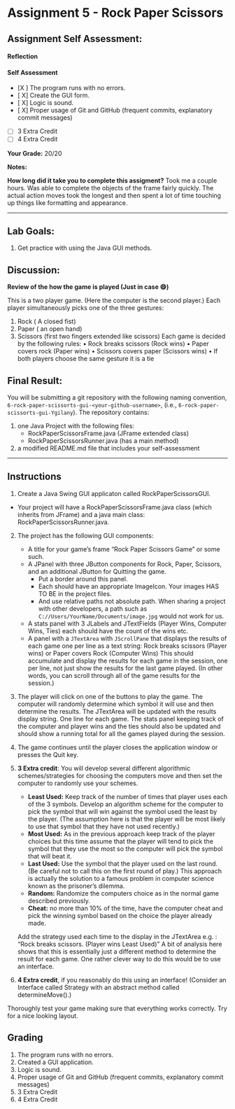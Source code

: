 # Assignment 5 - Rock Paper Scissors
## Assignment Self Assessment:
#### Reflection
[//]: <> (share your thoughts on the assignment, things you learnt and would like to remember when you look back at this assignment)


#### Self Assessment
- [X ] The program runs with no errors.
- [ X] Create the GUI form.
- [ X] Logic is sound.
- [ X] Proper usage of Git and GitHub (frequent commits, explanatory commit messages)
- [ ] 3 Extra Credit
- [ ] 4 Extra Credit

**Your Grade:**  20/20

**Notes:**

**How long did it take you to complete this assigment?**
Took me a couple hours. Was able to complete the objects of the frame fairly quickly.  The actual action moves took the longest and then spent a lot of time touching up things like formatting and appearance. 

______________________________________________________________________

## Lab Goals:
1. Get practice with using the Java GUI methods.

## Discussion:
**Review of the how the game is played (Just in case 😄)**

This is a two player game. (Here the computer is the second player.)
Each player simultaneously picks one of the three gestures:
  1. Rock ( A closed fist)
  2. Paper ( an open hand)
  3. Scissors (first two fingers extended like scissors)
Each game is decided by the following rules:
  • Rock breaks scissors (Rock wins)
  • Paper covers rock (Paper wins)
  • Scissors covers paper (Scissors wins)
  • If both players choose the same gesture it is a tie

## Final Result:
You will be submitting a git repository with the following naming
convention, `6-rock-paper-scissorts-gui-<your-github-username>`, (i.e., `6-rock-paper-scissorts-gui-Ygilany`). The repository contains:
1. one Java Project with the following files:
    - RockPaperScissorsFrame.java (JFrame extended class)
    - RockPaperScissorsRunner.java (has a main method)
2. a modified README.md file that includes your self-assessment

----

## Instructions
1. Create a Java Swing GUI applicaton called RockPaperScissorsGUI.
  - Your project will have a RockPaperScissorsFrame.java class (which inherits from
JFrame) and a java main class: RockPaperScissorsRunner.java.

2. The project has the following GUI components:
    * A title for your game’s frame “Rock Paper Scissors Game” or some such.
    * A JPanel with three JButton components for Rock, Paper, Scissors, and an additional JButton for Quitting the game.
        * Put a border around this panel.
        * Each should have an appropriate ImageIcon. Your images HAS TO BE in the project files.
        * And use relative paths not absolute path. When sharing a project with other developers, a path such as `C://Users/YourName/Documents/image.jpg` would not work for us.
    - A stats panel with 3 JLabels and JTextFields (Player Wins, Computer Wins, Ties) each should have the count of the wins etc.
    - A panel with a `JTextArea` with `JScrollPane` that displays the results of each game one per line as a text string: Rock breaks scissors (Player wins) or Paper covers Rock (Computer Wins) This should accumulate and display the results for each game in the session, one per line, not just show the results for the last game played. (In other words, you can scroll through all of the game results for the session.)

3. The player will click on one of the buttons to play the game. The computer will randomly determine which symbol it will use and then determine the results. The JTextArea will be updated with the results display string. One line for each game. The stats panel keeping track of the computer and player wins and the ties should also be updated and should show a running total for all the games played during the session.

4. The game continues until the player closes the application window or presses the Quit key.

5. **3 Extra credit**: You will develop several different algorithmic schemes/strategies for choosing the computers move and then set the computer to randomly use your schemes.
    * **Least Used:** Keep track of the number of times that player uses each of the 3 symbols. Develop an algorithm scheme for the computer to pick the symbol that will win against the symbol used the least by the player. (The assumption here is that the player will be most likely to use that symbol that they have not used recently.)
    * **Most Used:** As in the previous approach keep track of the player choices but this time assume that the player will tend to pick the symbol that they use the most so the computer will pick the symbol that will beat it.
    * **Last Used:** Use the symbol that the player used on the last round. (Be careful not to call this on the first round of play.) This approach is actually the solution to a famous problem in computer science known as the prisoner’s dilemma.
    * **Random:** Randomize the computers choice as in the normal game described previously.
    * **Cheat:** no more than 10% of the time, have the computer cheat and pick the winning symbol based on the choice the player already made.

    Add the strategy used each time to the display in the JTextArea e.g. : “Rock breaks scissors. (Player wins Least Used)” A bit of analysis here shows that this is essentially just a different method to determine the result for each game. One rather clever way to do this would be to use an interface.

6. **4 Extra credit**, if you reasonably do this using an interface! (Consider an Interface called Strategy with an abstract method called determineMove().)

Thoroughly test your game making sure that everything works correctly. Try for a nice looking
layout.

## Grading
1. The program runs with no errors.
2. Created a GUI application.
3. Logic is sound.
4. Proper usage of Git and GitHub (frequent commits, explanatory commit messages)
5. 3 Extra Credit
6. 4 Extra Credit
